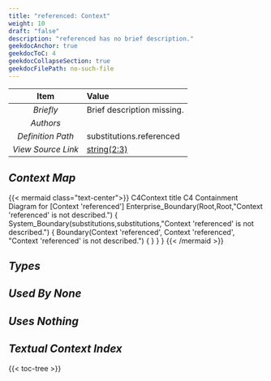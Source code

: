 ```yaml
---
title: "referenced: Context"
weight: 10
draft: "false"
description: "referenced has no brief description."
geekdocAnchor: true
geekdocToC: 4
geekdocCollapseSection: true
geekdocFilePath: no-such-file
---
```

| Item | Value |
| :---: | :---  |
| _Briefly_ | Brief description missing. |
| _Authors_ |  |
| _Definition Path_ | substitutions.referenced |
| _View Source Link_ | [string(2:3)]() |

## *Context Map*
{{< mermaid class="text-center">}}
C4Context
  title C4 Containment Diagram for [Context 'referenced']
  Enterprise_Boundary(Root,Root,"Context 'referenced' is not described.") {
    System_Boundary(substitutions,substitutions,"Context 'referenced' is not described.") {
    Boundary(Context 'referenced', Context 'referenced', "Context 'referenced' is not described.") {
    }
    }
  }
{{< /mermaid >}}

## *Types*

## *Used By None*

## *Uses Nothing*

## *Textual Context Index*
{{< toc-tree >}}
